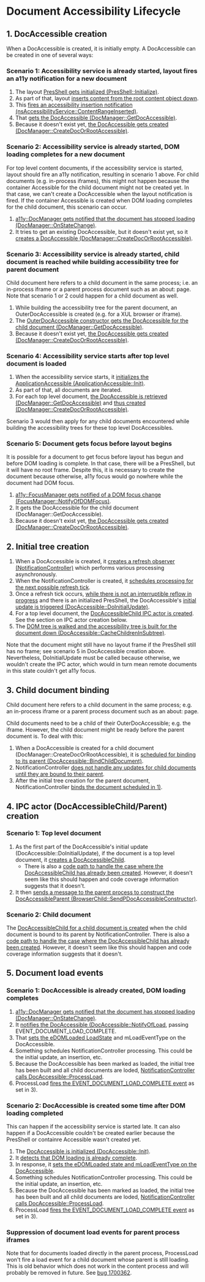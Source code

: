 # Document Accessibility Lifecycle

## 1. DocAccessible creation
When a DocAccessible is created, it is initially empty.
A DocAccessible can be created in one of several ways:

### Scenario 1: Accessibility service is already started, layout fires an a11y notification for a new document
1. The layout [PresShell gets initialized (PresShell::Initialize)](https://searchfox.org/mozilla-central/rev/4e87b5392eafe1f1d49017e76f7317b06ec0b1d8/layout/base/PresShell.cpp#1820).
2. As part of that, layout [inserts content from the root content object down](https://searchfox.org/mozilla-central/rev/4e87b5392eafe1f1d49017e76f7317b06ec0b1d8/layout/base/PresShell.cpp#1885).
3. This [fires an accessibility insertion notification (nsAccessibilityService::ContentRangeInserted)](https://searchfox.org/mozilla-central/rev/4e87b5392eafe1f1d49017e76f7317b06ec0b1d8/layout/base/nsCSSFrameConstructor.cpp#6863).
4. That [gets the DocAccessible (DocManager::GetDocAccessible)](https://searchfox.org/mozilla-central/rev/4e87b5392eafe1f1d49017e76f7317b06ec0b1d8/accessible/base/nsAccessibilityService.cpp#463).
5. Because it doesn't exist yet, [the DocAccessible gets created (DocManager::CreateDocOrRootAccessible)](https://searchfox.org/mozilla-central/rev/4e87b5392eafe1f1d49017e76f7317b06ec0b1d8/accessible/base/DocManager.cpp#62).

### Scenario 2: Accessibility service is already started, DOM loading completes for a new document
For top level content documents, if the accessibility service is started, layout should fire an a11y notification, resulting in scenario 1 above.
For child documents (e.g. in-process iframes), this might not happen because the container Accessible for the child document might not be created yet.
In that case, we can't create a DocAccessible when the layout notification is fired.
If the container Accessible is created when DOM loading completes for the child document, this scenario can occur.

1. [a11y::DocManager gets notified that the document has stopped loading (DocManager::OnStateChange)](https://searchfox.org/mozilla-central/rev/4e87b5392eafe1f1d49017e76f7317b06ec0b1d8/accessible/base/DocManager.cpp#238).
2. It tries to get an existing DocAccessible, but it doesn't exist yet, so it [creates a DocAccessible (DocManager::CreateDocOrRootAccessible)](https://searchfox.org/mozilla-central/rev/4e87b5392eafe1f1d49017e76f7317b06ec0b1d8/accessible/base/DocManager.cpp#395).

### Scenario 3: Accessibility service is already started, child document is reached while building accessibility tree for parent document
Child document here refers to a child document in the same process; i.e. an in-process iframe or a parent process document such as an about: page.
Note that scenario 1 or 2 could happen for a child document as well.

1. While building the accessibility tree for the parent document, an OuterDocAccessible is created (e.g. for a XUL browser or iframe).
2. The [OuterDocAccessible constructor gets the DocAccessible for the child document (DocManager::GetDocAccessible)](https://searchfox.org/mozilla-central/rev/36f79bed679ad7ec46f7cd05868a8f6dc823e1be/accessible/generic/OuterDocAccessible.cpp#56).
3. Because it doesn't exist yet, [the DocAccessible gets created (DocManager::CreateDocOrRootAccessible)](https://searchfox.org/mozilla-central/rev/4e87b5392eafe1f1d49017e76f7317b06ec0b1d8/accessible/base/DocManager.cpp#62).

### Scenario 4: Accessibility service starts after top level document is loaded
1. When the accessibility service starts, it [initializes the ApplicationAccessible (ApplicationAccessible::Init)](https://searchfox.org/mozilla-central/rev/36f79bed679ad7ec46f7cd05868a8f6dc823e1be/accessible/base/nsAccessibilityService.cpp#1219).
2. As part of that, all documents are iterated.
3. For each top level document, [the DocAccessible is retrieved (DocManager::GetDocAccessible)](https://searchfox.org/mozilla-central/rev/36f79bed679ad7ec46f7cd05868a8f6dc823e1be/accessible/generic/ApplicationAccessible.cpp#130) and [thus created (DocManager::CreateDocOrRootAccessible)](https://searchfox.org/mozilla-central/rev/4e87b5392eafe1f1d49017e76f7317b06ec0b1d8/accessible/base/DocManager.cpp#62).

Scenario 3 would then apply for any child documents encountered while building the accessibility trees for these top level DocAccessibles.

### Scenario 5: Document gets focus before layout begins
It is possible for a document to get focus before layout has begun and before DOM loading is complete.
In that case, there will be a PresShell, but it will have no root frame.
Despite this, it is necessary to create the document because otherwise, a11y focus would go nowhere while the document had DOM focus.

1. [a11y::FocusManager gets notified of a DOM focus change (FocusManager::NotifyOfDOMFocus)](https://searchfox.org/mozilla-central/rev/04dbb1a865894aec20eb02585aa75acccc0b72d5/accessible/base/FocusManager.cpp#126).
2. It gets the DocAccessible for the child document (DocManager::GetDocAccessible).
3. Because it doesn't exist yet, [the DocAccessible gets created (DocManager::CreateDocOrRootAccessible)](https://searchfox.org/mozilla-central/rev/4e87b5392eafe1f1d49017e76f7317b06ec0b1d8/accessible/base/DocManager.cpp#62).

## 2. Initial tree creation
1. When a DocAccessible is created, it [creates a refresh observer (NotificationController)](https://searchfox.org/mozilla-central/rev/36f79bed679ad7ec46f7cd05868a8f6dc823e1be/accessible/generic/DocAccessible.cpp#368) which performs various processing asynchronously.
2. When the NotificationController is created, it [schedules processing for the next possible refresh tick](https://searchfox.org/mozilla-central/rev/36f79bed679ad7ec46f7cd05868a8f6dc823e1be/accessible/base/NotificationController.cpp#39).
3. Once a refresh tick occurs, [while there is not an interruptible reflow in progress](https://searchfox.org/mozilla-central/rev/36f79bed679ad7ec46f7cd05868a8f6dc823e1be/accessible/base/NotificationController.cpp#615) and there is an initialized PresShell, the DocAccessible's [initial update is triggered (DocAccessible::DoInitialUpdate)](https://searchfox.org/mozilla-central/source/accessible/base/NotificationController.cpp#649).
4. For a top level document, the [DocAccessibleChild IPC actor is created](https://searchfox.org/mozilla-central/rev/36f79bed679ad7ec46f7cd05868a8f6dc823e1be/accessible/generic/DocAccessible.cpp#1752). See the section on IPC actor creation below.
5. The [DOM tree is walked and the accessibility tree is built for the document down (DocAccessible::CacheChildrenInSubtree)](https://searchfox.org/mozilla-central/rev/36f79bed679ad7ec46f7cd05868a8f6dc823e1be/accessible/generic/DocAccessible.cpp#1789).

Note that the document might still have no layout frame if the PresShell still has no frame; see scenario 5 in DocAccessible creation above.
Nevertheless, DoInitialUpdate must be called because otherwise, we wouldn't create the IPC actor, which would in turn mean remote documents in this state couldn't get a11y focus.

## 3. Child document binding
Child document here refers to a child document in the same process; e.g. an in-process iframe or a parent process document such as an about: page.

Child documents need to be a child of their OuterDocAccessible; e.g. the iframe.
However, the child document might be ready before the parent document is.
To deal with this:

1. When a DocAccessible is created for a child document (DocManager::CreateDocOrRootAccessible), it is [scheduled for binding to its parent (DocAccessible::BindChildDocument)](https://searchfox.org/mozilla-central/rev/1758450798ae14492ba28b695f48143840ad6c5b/accessible/base/DocManager.cpp#505).
2. NotificationController [does not handle any updates for child documents until they are bound to their parent](https://searchfox.org/mozilla-central/rev/1758450798ae14492ba28b695f48143840ad6c5b/accessible/base/NotificationController.cpp#638).
3. After the initial tree creation for the parent document, NotificationController [binds the document scheduled in 1)](https://searchfox.org/mozilla-central/source/accessible/base/NotificationController.cpp#783).

## 4. IPC actor (DocAccessibleChild/Parent) creation

### Scenario 1: Top level document
1. As the first part of the DocAccessible's initial update (DocAccessible::DoInitialUpdate), if the document is a top level document, it [creates a DocAccessibleChild](https://searchfox.org/mozilla-central/rev/1758450798ae14492ba28b695f48143840ad6c5b/accessible/generic/DocAccessible.cpp#1757).
    - There is also a [code path to handle the case where the DocAccessibleChild has already been created](https://searchfox.org/mozilla-central/source/accessible/generic/DocAccessible.cpp#1755). However, it doesn't seem like this should happen and code coverage information suggests that it doesn't.
2. It then [sends a message to the parent process to construct the DocAccessibleParent (BrowserChild::SendPDocAccessibleConstructor)](https://searchfox.org/mozilla-central/source/accessible/generic/DocAccessible.cpp#1771).

### Scenario 2: Child document
The [DocAccessibleChild for a child document is created](https://searchfox.org/mozilla-central/source/accessible/base/NotificationController.cpp#909) when the child document is bound to its parent by NotificationController.
There is also a [code path to handle the case where the DocAccessibleChild has already been created](https://searchfox.org/mozilla-central/source/accessible/base/NotificationController.cpp#905).
However, it doesn't seem like this should happen and code coverage information suggests that it doesn't.

## 5. Document load events

### Scenario 1: DocAccessible is already created, DOM loading completes
1. [a11y::DocManager gets notified that the document has stopped loading (DocManager::OnStateChange)](https://searchfox.org/mozilla-central/rev/4e87b5392eafe1f1d49017e76f7317b06ec0b1d8/accessible/base/DocManager.cpp#238).
2. It [notifies the DocAccessible (DocAccessible::NotifyOfLoad](https://searchfox.org/mozilla-central/source/accessible/base/DocManager.cpp#399), passing EVENT_DOCUMENT_LOAD_COMPLETE.
3. That [sets the eDOMLoaded LoadState](https://searchfox.org/mozilla-central/rev/4e87b5392eafe1f1d49017e76f7317b06ec0b1d8/accessible/generic/DocAccessible-inl.h#93) and mLoadEventType on the DocAccessible.
4. Something schedules NotificationController processing. This could be the initial update, an insertion, etc.
5. Because the DocAccessible has been marked as loaded, the initial tree has been built and all child documents are loded, [NotificationController calls DocAccessible::ProcessLoad](https://searchfox.org/mozilla-central/source/accessible/base/NotificationController.cpp#815).
6. ProcessLoad [fires the EVENT_DOCUMENT_LOAD_COMPLETE event](https://searchfox.org/mozilla-central/source/accessible/generic/DocAccessible.cpp#1841) as set in 3).

### Scenario 2: DocAccessible is created some time after DOM loading completed
This can happen if the accessibility service is started late.
It can also happen if a DocAccessible couldn't be created earlier because the PresShell or containre Accessible wasn't created yet.

1. The [DocAccessible is initialized (DocAccessible::Init)](https://searchfox.org/mozilla-central/rev/8db61933e64b13c4a0ae456bcaccbd86a519ccc5/accessible/generic/DocAccessible.cpp#359).
2. It [detects that DOM loading is already complete](https://searchfox.org/mozilla-central/rev/8db61933e64b13c4a0ae456bcaccbd86a519ccc5/accessible/generic/DocAccessible.cpp#379).
3. In response, it [sets the eDOMLoaded state and mLoadEventType on the DocAccessible](https://searchfox.org/mozilla-central/rev/8db61933e64b13c4a0ae456bcaccbd86a519ccc5/accessible/generic/DocAccessible.cpp#381).
4. Something schedules NotificationController processing. This could be the initial update, an insertion, etc.
5. Because the DocAccessible has been marked as loaded, the initial tree has been built and all child documents are loded, [NotificationController calls DocAccessible::ProcessLoad](https://searchfox.org/mozilla-central/source/accessible/base/NotificationController.cpp#815).
6. ProcessLoad [fires the EVENT_DOCUMENT_LOAD_COMPLETE event](https://searchfox.org/mozilla-central/source/accessible/generic/DocAccessible.cpp#1841) as set in 3).

### Suppression of document load events for parent process iframes
Note that for documents loaded directly in the parent process, ProcessLoad won't fire a load event for a child document whose parent is still loading.
This is old behavior which does not work in the content process and will probably be removed in future.
See [bug 1700362](https://bugzilla.mozilla.org/show_bug.cgi?id=1700362).
